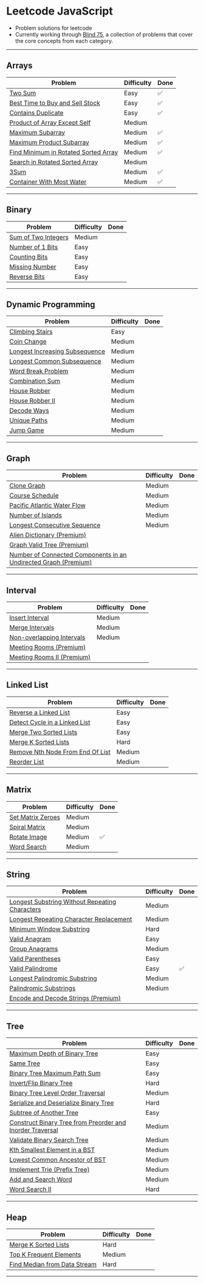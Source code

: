 # Leetcode JavaScript

- Problem solutions for leetcode
- Currently working through [Blind 75](https://www.teamblind.com/post/New-Year-Gift---Curated-List-of-Top-75-LeetCode-Questions-to-Save-Your-Time-OaM1orEU), a collection of problems that cover the core concepts from each category.

---

## Arrays

| Problem | Difficulty | Done |
| --- | --- | --- |
| [Two Sum](https://leetcode.com/problems/two-sum/) | Easy | ✅ |
| [Best Time to Buy and Sell Stock](https://leetcode.com/problems/best-time-to-buy-and-sell-stock/) | Easy | ✅ |
| [Contains Duplicate](https://leetcode.com/problems/contains-duplicate/) | Easy | ✅ |
| [Product of Array Except Self](https://leetcode.com/problems/product-of-array-except-self/) | Medium |  |
| [Maximum Subarray](https://leetcode.com/problems/maximum-subarray/) | Medium | ✅ |
| [Maximum Product Subarray](https://leetcode.com/problems/maximum-product-subarray/) | Medium | ✅ |
| [Find Minimum in Rotated Sorted Array](https://leetcode.com/problems/find-minimum-in-rotated-sorted-array/) | Medium | ✅ |
| [Search in Rotated Sorted Array](https://leetcode.com/problems/search-in-rotated-sorted-array/) | Medium |  |
| [3Sum](https://leetcode.com/problems/3sum/) | Medium | ✅ |
| [Container With Most Water](https://leetcode.com/problems/container-with-most-water/) | Medium | ✅ |
 

---

## Binary

| Problem | Difficulty | Done |
| --- | --- | --- |
| [Sum of Two Integers](https://leetcode.com/problems/sum-of-two-integers/) | Medium |  |
| [Number of 1 Bits](https://leetcode.com/problems/number-of-1-bits/) | Easy |  |
| [Counting Bits](https://leetcode.com/problems/counting-bits/) | Easy |  |
| [Missing Number](https://leetcode.com/problems/missing-number/) | Easy |  |
| [Reverse Bits](https://leetcode.com/problems/reverse-bits/) | Easy |  |


---

## Dynamic Programming

| Problem | Difficulty | Done |
| --- | --- | --- |
| [Climbing Stairs](https://leetcode.com/problems/climbing-stairs/) | Easy |  |
| [Coin Change](https://leetcode.com/problems/coin-change/) | Medium |  |
| [Longest Increasing Subsequence]() | Medium |  |
| [Longest Common Subsequence]() | Medium |  |
| [Word Break Problem](https://leetcode.com/problems/word-break/) | Medium |  |
| [Combination Sum](https://leetcode.com/problems/combination-sum-iv/) | Medium |  |
| [House Robber](https://leetcode.com/problems/house-robber/) | Medium |  |
| [House Robber II](https://leetcode.com/problems/house-robber-ii/) | Medium |  |
| [Decode Ways](https://leetcode.com/problems/decode-ways/) | Medium |  |
| [Unique Paths](https://leetcode.com/problems/unique-paths/) | Medium |  |
| [Jump Game](https://leetcode.com/problems/jump-game/) | Medium |  |


---

## Graph

| Problem | Difficulty | Done |
| --- | --- | --- |
[Clone Graph](https://leetcode.com/problems/clone-graph/) | Medium |  |
[Course Schedule](https://leetcode.com/problems/course-schedule/) | Medium |  |
[Pacific Atlantic Water Flow](https://leetcode.com/problems/pacific-atlantic-water-flow/) | Medium |  |
[Number of Islands](https://leetcode.com/problems/number-of-islands/) | Medium |  |
[Longest Consecutive Sequence](https://leetcode.com/problems/longest-consecutive-sequence/) | Medium |  |
[Alien Dictionary (Premium)](https://leetcode.com/problems/alien-dictionary/) |  |  |
[Graph Valid Tree (Premium)](https://leetcode.com/problems/graph-valid-tree/) |  |  |
[Number of Connected Components in an Undirected Graph (Premium)](https://leetcode.com/problems/number-of-connected-components-in-an-undirected-graph/) |  |  |

---

## Interval

| Problem | Difficulty | Done |
| --- | --- | --- |
[Insert Interval](https://leetcode.com/problems/insert-interval/) | Medium |  |
[Merge Intervals](https://leetcode.com/problems/merge-intervals/) | Medium |  |
[Non-overlapping Intervals](https://leetcode.com/problems/non-overlapping-intervals/) | Medium |  |
[Meeting Rooms (Premium)](https://leetcode.com/problems/meeting-rooms/) |  |  |
[Meeting Rooms II (Premium)](https://leetcode.com/problems/meeting-rooms-ii/) |  |  |

---

## Linked List

| Problem | Difficulty | Done |
| --- | --- | --- |
[Reverse a Linked List](https://leetcode.com/problems/reverse-linked-list/) | Easy |  |
[Detect Cycle in a Linked List](https://leetcode.com/problems/linked-list-cycle/) | Easy |  |
[Merge Two Sorted Lists](https://leetcode.com/problems/merge-two-sorted-lists/) | Easy |  |
[Merge K Sorted Lists](https://leetcode.com/problems/merge-k-sorted-lists/) | Hard |  |
[Remove Nth Node From End Of List](https://leetcode.com/problems/remove-nth-node-from-end-of-list/) | Medium |  |
[Reorder List](https://leetcode.com/problems/reorder-list/) | Medium |  |

---

## Matrix

| Problem | Difficulty | Done |
| --- | --- | --- |
| [Set Matrix Zeroes](https://leetcode.com/problems/set-matrix-zeroes/) | Medium |  |
| [Spiral Matrix](https://leetcode.com/problems/spiral-matrix/) | Medium |  |
| [Rotate Image](https://leetcode.com/problems/rotate-image/) | Medium | ✅ |
| [Word Search](https://leetcode.com/problems/word-search/) | Medium |  |

---

## String

| Problem | Difficulty | Done |
| --- | --- | --- |
| [Longest Substring Without Repeating Characters](https://leetcode.com/problems/longest-substring-without-repeating-characters/) | Medium |  |
| [Longest Repeating Character Replacement](https://leetcode.com/problems/longest-repeating-character-replacement/) | Medium |  |
| [Minimum Window Substring](https://leetcode.com/problems/minimum-window-substring/) | Hard |  |
| [Valid Anagram](https://leetcode.com/problems/valid-anagram/) | Easy |  |
| [Group Anagrams](https://leetcode.com/problems/group-anagrams/) | Medium |  |
| [Valid Parentheses](https://leetcode.com/problems/valid-parentheses/)  | Easy |  |
| [Valid Palindrome](https://leetcode.com/problems/valid-palindrome/)  | Easy | ✅ |
| [Longest Palindromic Substring](https://leetcode.com/problems/longest-palindromic-substring/) | Medium |  |
| [Palindromic Substrings](https://leetcode.com/problems/palindromic-substrings/) | Medium |  |
| [Encode and Decode Strings (Premium)](https://leetcode.com/problems/encode-and-decode-strings/) |  |  |

---

## Tree

| Problem | Difficulty | Done |
| --- | --- | --- |
| [Maximum Depth of Binary Tree](https://leetcode.com/problems/maximum-depth-of-binary-tree/) | Easy |  |
| [Same Tree](https://leetcode.com/problems/same-tree/) | Easy |  |
| [Binary Tree Maximum Path Sum](https://leetcode.com/problems/binary-tree-maximum-path-sum/) | Easy |  |
| [Invert/Flip Binary Tree](https://leetcode.com/problems/invert-binary-tree/) | Hard |  |
| [Binary Tree Level Order Traversal](https://leetcode.com/problems/binary-tree-level-order-traversal/) | Medium |  |
| [Serialize and Deserialize Binary Tree](https://leetcode.com/problems/serialize-and-deserialize-binary-tree/) | Hard |  |
| [Subtree of Another Tree](https://leetcode.com/problems/subtree-of-another-tree/) | Easy |  |
| [Construct Binary Tree from Preorder and Inorder Traversal](https://leetcode.com/problems/construct-binary-tree-from-preorder-and-inorder-traversal/) | Medium |  |
| [Validate Binary Search Tree](https://leetcode.com/problems/validate-binary-search-tree/) | Medium |  |
| [Kth Smallest Element in a BST](https://leetcode.com/problems/kth-smallest-element-in-a-bst/) | Medium |  |
| [Lowest Common Ancestor of BST](https://leetcode.com/problems/lowest-common-ancestor-of-a-binary-search-tree/) | Medium |  |
| [Implement Trie (Prefix Tree)](https://leetcode.com/problems/implement-trie-prefix-tree/) | Medium |  |
| [Add and Search Word](https://leetcode.com/problems/add-and-search-word-data-structure-design/) | Medium |  |
| [Word Search II](https://leetcode.com/problems/word-search-ii/) | Hard |  |

---

## Heap

| Problem | Difficulty | Done |
| --- | --- | --- |
| [Merge K Sorted Lists](https://leetcode.com/problems/merge-k-sorted-lists/) | Hard |  |
| [Top K Frequent Elements](https://leetcode.com/problems/top-k-frequent-elements/) | Medium |  |
| [Find Median from Data Stream](https://leetcode.com/problems/find-median-from-data-stream/) | Hard |  |


---